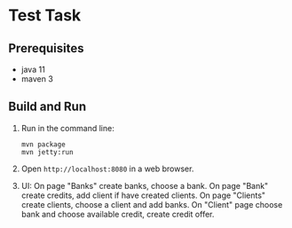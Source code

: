 Test Task
=========

Prerequisites
-------------

* java 11
* maven 3

Build and Run
-------------

1. Run in the command line:
	```
	mvn package
	mvn jetty:run
	```

2. Open `http://localhost:8080` in a web browser.
3. UI:
	On page "Banks" create banks, choose a bank.
	On page "Bank" create credits, add client if have created clients.
	On page "Clients" create clients, choose a client and add banks.
	On "Client" page choose bank and choose available credit, create credit offer.
